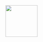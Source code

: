 <div align="center">
<br>
<br>
<br>
<br>
<br>
<img src="https://media.giphy.com/media/3ov9k7A4giH2V5S8mc/source.gif" width="100">
<br>
<br>
<br>
<br>
<br>
</div>

